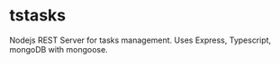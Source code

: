 # tstasks
Nodejs REST Server for tasks management. Uses Express, Typescript, mongoDB with mongoose.
